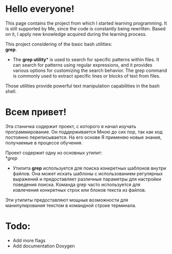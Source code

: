 # Hello everyone!

This page contains the project from which I started learning programming. It is still supported by Me, since the code is constantly being rewritten. Based on it, I apply new knowledge acquired during the learning process.

This project considering of the basic bash utilities: \
**grep**.

- The **grep utility*** is used to search for specific patterns within files. It can search for patterns using regular expressions, and it provides various options for customizing the search behavior. The grep command is commonly used to extract specific lines or blocks of text from files.

Those utilities provide powerful text manipulation capabilities in the bash shell.


# Всем привет!

Эта станичка содержит проект, с которого я начал изучать программирование. Он поддерживается Мною до сих пор, так как код постоянно переписывается. На его основе Я применяю новые знания, получаемые в процессе обучения.

Проект содержит одну из основных утилит: \
**grep*

- Утилита **grep** используется для поиска конкретных шаблонов внутри файлов. Она может искать шаблоны с использованием регулярных выражений и предоставляет различные параметры для настройки поведения поиска. Команда grep часто используется для извлечения конкретных строк или блоков текста из файлов.

Эти утилиты предоставляют мощные возможности для манипулирования текстом в командной строке терминала.

# Todo:

 - Add more flags
 - Add documentation Doxygen